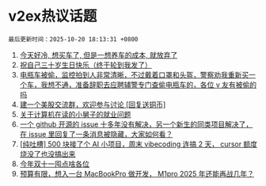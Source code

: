 # v2ex热议话题

`最后更新时间：2025-10-20 18:13:31 +0800`

1. [今天好冷, 想买车了, 但是一想养车的成本, 就放弃了](https://www.v2ex.com/t/1166854)
1. [祝自己三十岁生日快乐（终于轮到我发了）](https://www.v2ex.com/t/1166860)
1. [电瓶车被偷，监控拍到人非常清晰，不过戴着口罩和头盔，警察劝我重新买一个车，我想不通，准备辞职去应聘辅警专门查偷电瓶车的，各位 v 友有被偷的吗](https://www.v2ex.com/t/1166847)
1. [建一个美股交流群，欢迎参与讨论 [回复送铜币]](https://www.v2ex.com/t/1166916)
1. [关于计算机在读的小舅子的就业问题](https://www.v2ex.com/t/1166930)
1. [一个 github 开源的 issue 十多年没有解决，另一个新生的同类项目解决了，在 issue 里回复了一条消息被隐藏，大家如何看？](https://www.v2ex.com/t/1166845)
1. [[纯吐槽] 500 块接了个 AI 小项目，周末 vibecoding 连搞 2 天， cursor 额度烧没了也没搞出来](https://www.v2ex.com/t/1166887)
1. [今年双十一囤点啥各位](https://www.v2ex.com/t/1166858)
1. [预算有限，想入一台 MacBookPro 做开发， M1pro 2025 年还能再战几年？](https://www.v2ex.com/t/1166804)

